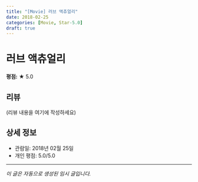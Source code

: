 ```yaml
---
title: "[Movie] 러브 액츄얼리"
date: 2018-02-25
categories: [Movie, Star-5.0]
draft: true
---
```


# 러브 액츄얼리

**평점:** ★ 5.0

## 리뷰

(리뷰 내용을 여기에 작성하세요)

## 상세 정보

- 관람일: 2018년 02월 25일
- 개인 평점: 5.0/5.0

---

*이 글은 자동으로 생성된 임시 글입니다.*
